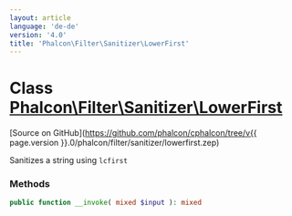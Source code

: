 ```yaml
---
layout: article
language: 'de-de'
version: '4.0'
title: 'Phalcon\Filter\Sanitizer\LowerFirst'
---
```

# Class [Phalcon\Filter\Sanitizer\LowerFirst](Phalcon_Filter_Sanitizer_LowerFirst)

[Source on GitHub](https://github.com/phalcon/cphalcon/tree/v{{ page.version }}.0/phalcon/filter/sanitizer/lowerfirst.zep)

Sanitizes a string using `lcfirst`

### Methods

```php
public function __invoke( mixed $input ): mixed
```